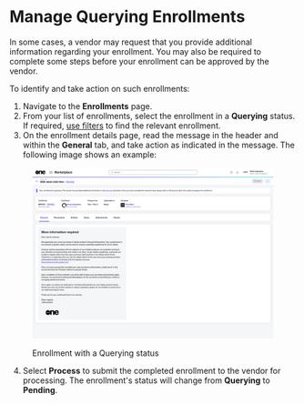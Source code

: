 # Manage Querying Enrollments

In some cases, a vendor may request that you provide additional information regarding your enrollment. You may also be required to complete some steps before your enrollment can be approved by the vendor.&#x20;

To identify and take action on such enrollments:

1. Navigate to the **Enrollments** page.
2. From your list of enrollments, select the enrollment in a **Querying** status. If required, [use filters](../../../marketplace-platform/getting-started/marketplace-for-clients/how-to-filter-your-orders.md) to find the relevant enrollment.
3. On the enrollment details page, read the message in the header and within the **General** tab, and take action as indicated in the message. The following image shows an example:

<div data-with-frame="true"><figure><img src="../../../.gitbook/assets/enrollments_querying_state.png" alt=""><figcaption><p>Enrollment with a Querying status</p></figcaption></figure></div>

4. Select **Process** to submit the completed enrollment to the vendor for processing. The enrollment's status will change from **Querying** to **Pending**.
